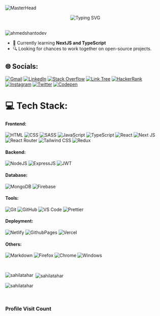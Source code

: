 ![MasterHead](https://user-images.githubusercontent.com/80781196/190216139-7697aa5a-c9a0-4bd6-80bf-3aca76a2e1c8.gif)

<div align="center" width="100%">
   <div align="center" width="100%">
    <img src="https://readme-typing-svg.demolab.com?font=Fira+Code&size=35&pause=1000&center=true&vCenter=true&width=600&height=80&lines=Hi%2C+👋I'm+Tanvir+Ahamed;I'm+a+Front-End+Developer;I+❤️+Coding+and+Learning;I+Enjoy+Contributing" alt="Typing SVG" />
</div>

</div>

<br>

<p align="left"> <img src="https://komarev.com/ghpvc/?username=ahmedshantodev&label=Profile%20views&color=0e75b6&style=flat" alt="ahmedshantodev" /> </p>

- 🌱 Currently learning **NextJS and TypeScript**
- 🔍 Looking for chances to work together on open-source projects.

## 🌐 Socials:
[![Gmail](https://img.shields.io/badge/Gmail-D14836?logo=gmail&logoColor=white)](mailto:sahilatahar@gmail.com)
[![LinkedIn](https://img.shields.io/badge/LinkedIn-0077B5?logo=linkedin&logoColor=white)](https://linkedin.com/in/sahilatahar)
[![Stack Overflow](https://img.shields.io/badge/Stack_Overflow-FE7A16?logo=stack-overflow&logoColor=white)](https://stackoverflow.com/users/19264249/sahilatahar)
[![Link Tree](https://img.shields.io/badge/linktree-43e660?logo=linktree&logoColor=white)](https://linktr.ee/sahilatahar)
[![HackerRank](https://img.shields.io/badge/-Hackerrank-2EC866?logo=HackerRank&logoColor=white)](https://www.hackerrank.com/sahilatahar)
[![Instagram](https://img.shields.io/badge/Instagram-%23E4405F.svg?logo=Instagram&logoColor=white)](https://instagram.com/sahilatahar)
[![Twitter](https://img.shields.io/badge/Twitter-%231DA1F2.svg?logo=Twitter&logoColor=white)](https://twitter.com/sahilatahar) 
[![Codepen](https://img.shields.io/badge/Codepen-000000?logo=codepen&logoColor=white)](https://codepen.com/sahilatahar) 

# 💻 Tech Stack:

#### Frontend:
![HTML](https://img.shields.io/badge/HTML5-E34F26?style=for-the-badge&logo=html5&logoColor=white)
![CSS](https://img.shields.io/badge/CSS3-1572B6?style=for-the-badge&logo=html5&logoColor=white)
![SASS](https://img.shields.io/badge/Sass-CC6699?style=for-the-badge&logo=sass&logoColor=white)
![JavaScript](https://img.shields.io/badge/JavaScript-323330?style=for-the-badge&logo=javascript&logoColor=F7DF1E)
![TypeScript](https://img.shields.io/badge/TypeScript-007ACC?style=for-the-badge&logo=typescript&logoColor=white)
![React](https://img.shields.io/badge/React-20232A?style=for-the-badge&logo=react&logoColor=61DAFB)
![Next JS](https://img.shields.io/badge/next.js-000000?style=for-the-badge&&logo=nextdotjs&logoColor=white)
![React Router](https://img.shields.io/badge/React_Router-CA4245?style=for-the-badge&logo=react-router&logoColor=white)
![Tailwind CSS](https://img.shields.io/badge/Tailwind_CSS-38B2AC?style=for-the-badge&logo=tailwind-css&logoColor=white)
![Redux](https://img.shields.io/badge/Redux-593D88?style=for-the-badge&logo=redux&logoColor=white)

#### Backend:
![NodeJS](https://img.shields.io/badge/Node.js-43853D?style=for-the-badge&logo=node.js&logoColor=white)
![ExpressJS](https://img.shields.io/badge/Express.js-404D59?style=for-the-badge)
![JWT](https://img.shields.io/badge/json%20web%20tokens-323330?style=for-the-badge&logo=json-web-tokens&logoColor=pink)

#### Database:
![MongoDB](https://img.shields.io/badge/MongoDB-4EA94B?style=for-the-badge&logo=mongodb&logoColor=white)
![Firebase](https://img.shields.io/badge/Firebase-ffffff?style=for-the-badge&logo=Firebase&logoColor=ffcb2b)

#### Tools:
![Git](https://img.shields.io/badge/GIT-E44C30?style=for-the-badge&logo=git&logoColor=white)
![GitHub](https://img.shields.io/badge/GitHub-100000?style=for-the-badge&logo=github&logoColor=white)
![VS Code](https://img.shields.io/badge/Visual_Studio_Code-0078D4?style=for-the-badge&logo=visual%20studio%20code&logoColor=white)
![Prettier](https://img.shields.io/badge/prettier-1A2C34?style=for-the-badge&logo=prettier&logoColor=F7BA3E)

#### Deployment:
![Netlify](https://img.shields.io/badge/Netlify-00C7B7?style=for-the-badge&logo=netlify&logoColor=white)
![GithubPages](https://img.shields.io/badge/GitHub%20Pages-222222?style=for-the-badge&logo=GitHub%20Pages&logoColor=white)
![Vercel](https://img.shields.io/badge/Vercel-000000?style=for-the-badge&logo=vercel&logoColor=white)

#### Others:
![Markdown](https://img.shields.io/badge/Markdown-000000?style=for-the-badge&logo=markdown&logoColor=white)
![Firefox](https://img.shields.io/badge/Firefox_Browser-FF7139?style=for-the-badge&logo=Firefox-Browser&logoColor=white)
![Chrome](https://img.shields.io/badge/Google_chrome-4285F4?style=for-the-badge&logo=Google-chrome&logoColor=white)
![Windows](https://img.shields.io/badge/Windows-0078D6?style=for-the-badge&logo=windows&logoColor=white)

<br/>
<p><img align="left" src="https://github-readme-stats.vercel.app/api/top-langs?username=sahilatahar&show_icons=true&locale=en&layout=compact&theme=tokyonight" alt="sahilatahar" /></p>

<p>&nbsp;<img align="center" src="https://github-readme-stats.vercel.app/api?username=sahilatahar&show_icons=true&locale=en&theme=tokyonight" alt="sahilatahar" /></p>

<p><img align="center" src="https://github-readme-streak-stats.herokuapp.com/?user=sahilatahar&theme=tokyonight" alt="sahilatahar" /></p>

<br>

### Profile Visit Count

<img src="https://profile-counter.glitch.me/sahilatahar/count.svg" alt=""/>
